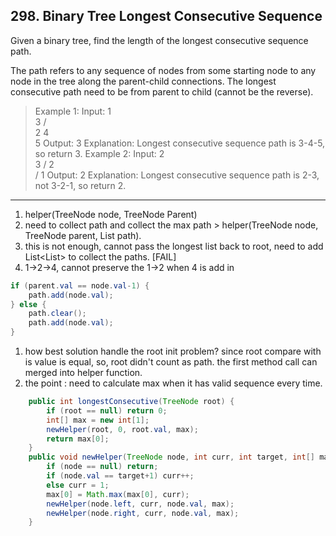 ## 298. Binary Tree Longest Consecutive Sequence

Given a binary tree, find the length of the longest consecutive sequence path.

The path refers to any sequence of nodes from some starting node to any node in the tree along the parent-child connections. The longest consecutive path need to be from parent to child (cannot be the reverse).

>Example 1:
Input:
   1
    \
 ​    3
    / \
   2   4
 ​       \
 ​        5
Output: 3
Explanation: Longest consecutive sequence path is 3-4-5, so return 3.
>Example 2:
Input:
   2
    \
 ​    3
    / 
   2    
  / 
 1
Output: 2 
Explanation: Longest consecutive sequence path is 2-3, not 3-2-1, so return 2.

----
1. helper(TreeNode node, TreeNode Parent) 
2. need to collect path and collect the max path > helper(TreeNode node, TreeNode parent, List<Integer> path).
3. this is not enough, cannot pass the longest list back to root, need to add List<List<Integer>> to collect the paths.
[FAIL]
1. 1->2->4, cannot preserve the 1->2 when 4 is add in
```java
if (parent.val == node.val-1) {
    path.add(node.val);
} else {
    path.clear();
    path.add(node.val);
}
```
1. how best solution handle the root  init problem?  since root compare with is value is equal, so, root didn't count as path. the first method call can merged into helper function.
2. the point : need to calculate max when it has valid sequence every time.

```java
    public int longestConsecutive(TreeNode root) {
        if (root == null) return 0;
        int[] max = new int[1];
        newHelper(root, 0, root.val, max);
        return max[0];
    }
    public void newHelper(TreeNode node, int curr, int target, int[] max) {
        if (node == null) return;
        if (node.val == target+1) curr++;
        else curr = 1;
        max[0] = Math.max(max[0], curr);
        newHelper(node.left, curr, node.val, max);
        newHelper(node.right, curr, node.val, max);
    }
```